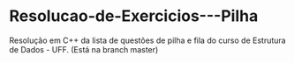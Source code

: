 # Resolucao-de-Exercicios---Pilha
Resolução em C++ da lista de questões de pilha e fila do curso de Estrutura de Dados - UFF.
(Está na branch master)
